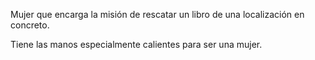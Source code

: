 
Mujer que encarga la misión de rescatar un libro de una localización en concreto.

Tiene las manos especialmente calientes para ser una mujer.
